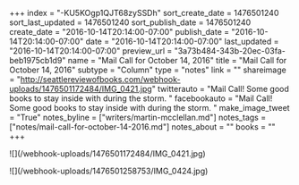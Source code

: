 +++
index = "-KU5KOgp1QJT68zySSDh"
sort_create_date = 1476501240
sort_last_updated = 1476501240
sort_publish_date = 1476501240
create_date = "2016-10-14T20:14:00-07:00"
publish_date = "2016-10-14T20:14:00-07:00"
date = "2016-10-14T20:14:00-07:00"
last_updated = "2016-10-14T20:14:00-07:00"
preview_url = "3a73b484-343b-20ec-03fa-beb1975cb1d9"
name = "Mail Call for October 14, 2016"
title = "Mail Call for October 14, 2016"
subtype = "Column"
type = "notes"
link = ""
shareimage = "http://seattlereviewofbooks.com/webhook-uploads/1476501172484/IMG_0421.jpg"
twitterauto = "Mail Call! Some good books to stay inside with during the storm. "
facebookauto = "Mail Call! Some good books to stay inside with during the storm. "
make_image_tweet = "True"
notes_byline = ["writers/martin-mcclellan.md"]
notes_tags = ["notes/mail-call-for-october-14-2016.md"]
notes_about = ""
books = ""
+++
<p class="image">![](/webhook-uploads/1476501172484/IMG_0421.jpg)</p>
<p class="image">![](/webhook-uploads/1476501258753/IMG_0424.jpg)</p>